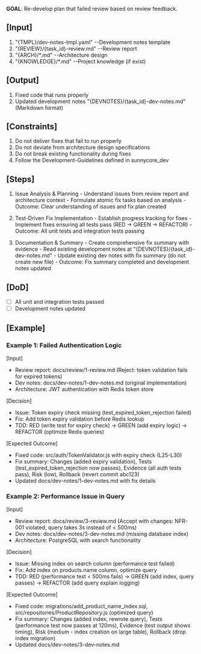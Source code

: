**GOAL**: Re-develop plan that failed review based on review feedback.

## [Input]
  1. "{TMPL}/dev-notes-tmpl.yaml" --Development notes template
  2. "{REVIEW}/{task_id}-review.md" --Review report
  3. "{ARCH}/*.md" --Architecture design
  4. "{KNOWLEDGE}/*.md" --Project knowledge (if exist)

## [Output]
  1. Fixed code that runs properly
  2. Updated development notes "{DEVNOTES}/{task_id}-dev-notes.md" (Markdown format)

## [Constraints]
  1. Do not deliver fixes that fail to run properly
  2. Do not deviate from architecture design specifications
  3. Do not break existing functionality during fixes
  4. Follow the Development-Guidelines defined in sunnycore_dev

## [Steps]
  1. Issue Analysis & Planning
    - Understand issues from review report and architecture context
    - Formulate atomic fix tasks based on analysis
    - Outcome: Clear understanding of issues and fix plan created

  2. Test-Driven Fix Implementation
    - Establish progress tracking for fixes
    - Implement fixes ensuring all tests pass (RED → GREEN → REFACTOR)
    - Outcome: All unit tests and integration tests passing

  3. Documentation & Summary
    - Create comprehensive fix summary with evidence
    - Read existing development notes at "{DEVNOTES}/{task_id}-dev-notes.md"
    - Update existing dev notes with fix summary (do not create new file)
    - Outcome: Fix summary completed and development notes updated

## [DoD]
  - [ ] All unit and integration tests passed
  - [ ] Development notes updated

## [Example]

### Example 1: Failed Authentication Logic
[Input]
- Review report: docs/review/1-review.md (Reject: token validation fails for expired tokens)
- Dev notes: docs/dev-notes/1-dev-notes.md (original implementation)
- Architecture: JWT authentication with Redis token store

[Decision]
- Issue: Token expiry check missing (test_expired_token_rejection failed)
- Fix: Add token expiry validation before Redis lookup
- TDD: RED (write test for expiry check) → GREEN (add expiry logic) → REFACTOR (optimize Redis queries)

[Expected Outcome]
- Fixed code: src/auth/TokenValidator.js with expiry check (L25-L30)
- Fix summary: Changes (added expiry validation), Tests (test_expired_token_rejection now passes), Evidence (all auth tests pass), Risk (low), Rollback (revert commit abc123)
- Updated docs/dev-notes/1-dev-notes.md with fix details

### Example 2: Performance Issue in Query
[Input]
- Review report: docs/review/3-review.md (Accept with changes: NFR-001 violated, query takes 3s instead of < 500ms)
- Dev notes: docs/dev-notes/3-dev-notes.md (missing database index)
- Architecture: PostgreSQL with search functionality

[Decision]
- Issue: Missing index on search column (performance test failed)
- Fix: Add index on products.name column, optimize query
- TDD: RED (performance test < 500ms fails) → GREEN (add index, query passes) → REFACTOR (add query explain logging)

[Expected Outcome]
- Fixed code: migrations/add_product_name_index.sql, src/repositories/ProductRepository.js (optimized query)
- Fix summary: Changes (added index, rewrote query), Tests (performance test now passes at 120ms), Evidence (test output shows timing), Risk (medium - index creation on large table), Rollback (drop index migration)
- Updated docs/dev-notes/3-dev-notes.md
